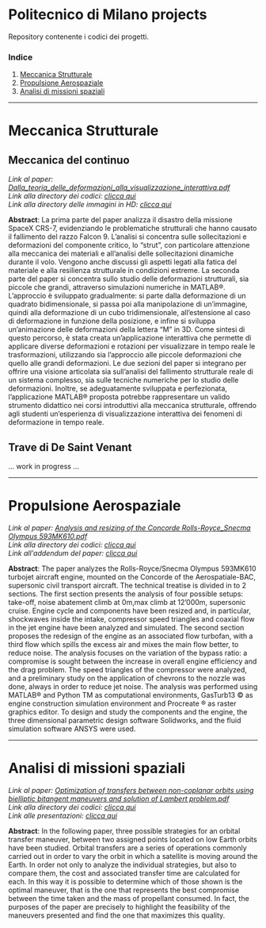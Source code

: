 # Politecnico di Milano projects
Repository contenente i codici dei progetti.

### Indice
1. [Meccanica Strutturale](#meccanica-strutturale)
2. [Propulsione Aerospaziale](#propulsione-aerospaziale)
3. [Analisi di missioni spaziali](#analisi-di-missioni-spaziali)

---

# Meccanica Strutturale

## Meccanica del continuo 

*Link al paper: [Dalla_teoria_delle_deformazioni_alla_visualizzazione_interattiva.pdf](https://github.com/user-attachments/files/17721305/Dalla_teoria_delle_deformazioni_alla_visualizzazione_interattiva.pdf)* \
*Link alla directory dei codici: [clicca qui](Meccanica_Strutturale/meccanica_del_continuo)* \
*Link alla directory delle immagini in HD: [clicca qui](Meccanica_Strutturale/meccanica_del_continuo/Immagini_del_paper.md)*

**Abstract**: La prima parte del paper analizza il disastro della missione SpaceX CRS-7, evidenziando le problematiche strutturali che hanno causato il fallimento del razzo Falcon 9. L’analisi si concentra sulle sollecitazioni e deformazioni del componente critico, lo “strut”, con particolare attenzione alla meccanica dei materiali e all’analisi delle sollecitazioni dinamiche durante il volo. Vengono anche discussi gli aspetti legati alla fatica del materiale e alla resilienza strutturale in condizioni estreme. La seconda parte del paper si concentra sullo studio delle deformazioni strutturali, sia piccole che grandi, attraverso simulazioni numeriche in MATLAB®. L’approccio è sviluppato gradualmente: si parte dalla deformazione di un quadrato bidimensionale, si passa poi alla manipolazione di un’immagine, quindi alla deformazione di un cubo tridimensionale, all’estensione al caso di deformazione in funzione della posizione, e infine si sviluppa un’animazione delle deformazioni della lettera “M” in 3D. Come sintesi di questo percorso, è stata creata un’applicazione interattiva che permette di applicare diverse deformazioni e rotazioni per visualizzare in tempo reale le trasformazioni, utilizzando sia l’approccio alle piccole deformazioni che quello alle grandi deformazioni. Le due sezioni del paper si integrano per offrire una visione articolata sia sull’analisi del fallimento strutturale reale di un sistema complesso, sia sulle tecniche numeriche per lo studio delle deformazioni. Inoltre, se adeguatamente sviluppata e perfezionata, l’applicazione MATLAB® proposta potrebbe rappresentare un valido strumento didattico nei corsi introduttivi alla meccanica strutturale, offrendo agli studenti un’esperienza di visualizzazione interattiva dei fenomeni di deformazione in tempo reale.

## Trave di De Saint Venant
... work in progress ...

---
# Propulsione Aerospaziale

*Link al paper: [Analysis and resizing of the Concorde Rolls-Royce_Snecma Olympus 593MK610.pdf](https://github.com/user-attachments/files/17722431/Analysis.and.resizing.of.the.Concorde.Rolls-Royce_Snecma.Olympus.593MK610.pdf)* \
*Link alla directory dei codici: [clicca qui](Concorde_RR_Snecma_Olympus_593MK610)* \
*Link all'addendum del paper: [clicca qui](https://michellevrapi.notion.site/Addendum-93e5ecb195f1423aad58b17c2efa6aec)*

**Abstract**: The paper analyzes the Rolls-Royce/Snecma Olympus 593MK610 turbojet aircraft engine, mounted on the Concorde of the Aerospatiale-BAC, supersonic civil transport aircraft. The technical treatise is divided in to 2 sections. The first section presents the analysis of four possible setups: take-off, noise abatement climb at 0m,max climb at 12’000m, supersonic cruise. Engine cycle and components have been resized and, in particular, shockwaves inside the intake, compressor speed triangles and coaxial flow in the jet engine have been analyzed and simulated. The second section proposes the redesign of the engine as an associated flow turbofan, with a third flow which spills the excess air and mixes the main flow better, to reduce noise. The analysis focuses on the variation of the bypass ratio: a compromise is sought between the increase in overall engine efficiency and the drag problem. The speed triangles of the compressor were analyzed, and a preliminary study on the application of chevrons to the nozzle was done, always in order to reduce jet noise. The analysis was performed using MATLAB® and Python TM as computational environments, GasTurb13 © as engine construction simulation environment and Procreate ® as raster graphics editor. To design and study the components and the engine, the three dimensional parametric design software Solidworks, and the fluid simulation software ANSYS were used.


---
# Analisi di missioni spaziali

*Link al paper: [Optimization of transfers between non-coplanar orbits using bielliptic bitangent maneuvers and solution of Lambert problem.pdf](https://github.com/user-attachments/files/17733924/Optimization.of.transfers.between.non-coplanar.orbits.using.bielliptic.bitangent.maneuvers.and.solution.of.Lambert.problem.pdf)* \
*Link alla directory dei codici: [clicca qui](Optimization_orbital_transfers)* \
*Link alle presentazioni: [clicca qui](Optimization_orbital_transfers/Presentazioni.md)*


**Abstract**: In the following paper, three possible strategies for an orbital transfer maneuver, between two assigned points located on low Earth orbits have been studied. Orbital transfers are a series of operations commonly carried out in order to vary the orbit in which a satellite is moving around the Earth. In order not only to analyze the individual strategies, but also to compare them, the cost and associated transfer time are calculated for each. In this way it is possible to determine which of those shown is the optimal maneuver, that is the one that represents the best compromise between the time taken and the mass of propellant consumed. In fact, the purposes of the paper are precisely to highlight the feasibility of the maneuvers presented and find the one that maximizes this quality. 
